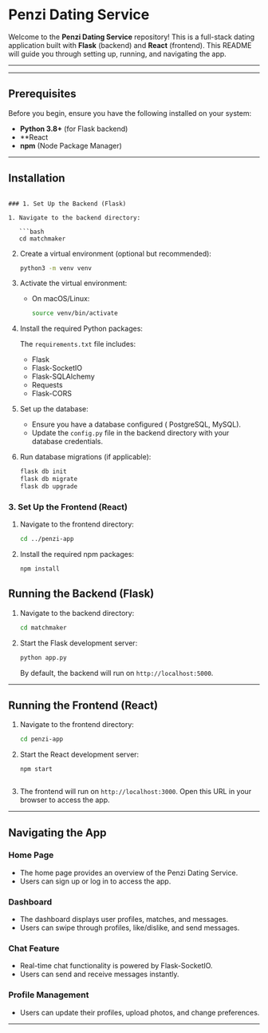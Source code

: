 # Penzi Dating Service

Welcome to the **Penzi Dating Service** repository! This is a full-stack dating application built with **Flask** (backend) and **React** (frontend). This README will guide you through setting up, running, and navigating the app.

---
---

## Prerequisites

Before you begin, ensure you have the following installed on your system:

- **Python 3.8+** (for Flask backend)
- **React
- **npm** (Node Package Manager) 

---

## Installation
```

### 1. Set Up the Backend (Flask)

1. Navigate to the backend directory:

   ```bash
   cd matchmaker
   ```

2. Create a virtual environment (optional but recommended):

   ```bash
   python3 -m venv venv
   ```

3. Activate the virtual environment:

   - On macOS/Linux:

     ```bash
     source venv/bin/activate
     ```

4. Install the required Python packages:


   The `requirements.txt` file includes:
   - Flask
   - Flask-SocketIO
   - Flask-SQLAlchemy
   - Requests
   - Flask-CORS

5. Set up the database:

   - Ensure you have a database configured ( PostgreSQL, MySQL).
   - Update the `config.py` file in the backend directory with your database credentials.

6. Run database migrations (if applicable):

   ```bash
   flask db init
   flask db migrate
   flask db upgrade
   ```

### 3. Set Up the Frontend (React)

1. Navigate to the frontend directory:

   ```bash
   cd ../penzi-app
   ```

2. Install the required npm packages:

   ```bash
   npm install
   ```


## Running the Backend (Flask)

1. Navigate to the backend directory:

   ```bash
   cd matchmaker
   ```

2. Start the Flask development server:

   ```bash
   python app.py
   ```

   By default, the backend will run on `http://localhost:5000`.

---

## Running the Frontend (React)

1. Navigate to the frontend directory:

   ```bash
   cd penzi-app
   ```

2. Start the React development server:

   ```bash
   npm start
   ```


   ```

3. The frontend will run on `http://localhost:3000`. Open this URL in your browser to access the app.

---

## Navigating the App

### Home Page
- The home page provides an overview of the Penzi Dating Service.
- Users can sign up or log in to access the app.


### Dashboard
- The dashboard displays user profiles, matches, and messages.
- Users can swipe through profiles, like/dislike, and send messages.

### Chat Feature
- Real-time chat functionality is powered by Flask-SocketIO.
- Users can send and receive messages instantly.

### Profile Management
- Users can update their profiles, upload photos, and change preferences.

---
